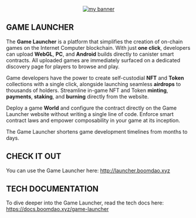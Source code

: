 <p align="center">
  <a href="logo" target="_blank" rel="noreferrer"><img src="https://github.com/BoomDAO/game-launcher/assets/29381374/6ce4b485-20e1-4fb7-9216-2c354e2e9b49" alt="my banner"></a>
</p>

## GAME LAUNCHER

The **Game Launcher** is a platform that simplifies the creation of on-chain games on the Internet Computer blockchain. With just **one click**, developers can upload **WebGL**, **PC**, and **Android** builds directly to canister smart contracts. All uploaded games are immediately surfaced on a dedicated discovery page for players to browse and play. 

Game developers have the power to create self-custodial **NFT** and **Token** collections with a single click, alongside launching seamless **airdrops** to thousands of holders. Streamline in-game NFT and Token **minting**, **payments**, **staking**, and **burning** directly from the website.

Deploy a game **World** and configure the contract directly on the Game Launcher website without writing a single line of code. Enforce smart contract laws and empower composability in your game at its inception.

The Game Launcher shortens game development timelines from months to days. 

## CHECK IT OUT

You can use the Game Launcher here: http://launcher.boomdao.xyz

## TECH DOCUMENTATION

To dive deeper into the Game Launcher, read the tech docs here: https://docs.boomdao.xyz/game-launcher
